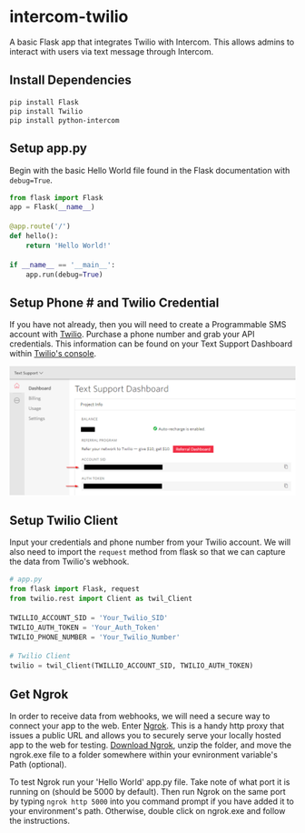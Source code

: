 # intercom-twilio
A basic Flask app that integrates Twilio with Intercom. This allows admins to interact with users via text message through Intercom.

## Install Dependencies
```
pip install Flask
pip install Twilio
pip install python-intercom
```

## Setup app.py
Begin with the basic Hello World file found in the Flask documentation with ```debug=True```.
```python
from flask import Flask
app = Flask(__name__)

@app.route('/')
def hello():
    return 'Hello World!'

if __name__ == '__main__':
    app.run(debug=True)
```

## Setup Phone # and Twilio Credential
If you have not already, then you will need to create a Programmable SMS account with [Twilio](https://www.twilio.com/referral/Uw0MNj). 
Purchase a phone number and grab your API credentials.
This information can be found on your Text Support Dashboard within [Twilio's console](https://www.twilio.com/console).

![Twilio Credentials](/images/Twilio-creds.png)

## Setup Twilio Client
Input your credentials and phone number from your Twilio account. 
We will also need to import the ```request``` method from flask so that we can capture the data from Twilio's webhook.


```python
# app.py
from flask import Flask, request
from twilio.rest import Client as twil_Client

TWILLIO_ACCOUNT_SID = 'Your_Twilio_SID'
TWILIO_AUTH_TOKEN = 'Your_Auth_Token'
TWILIO_PHONE_NUMBER = 'Your_Twilio_Number'

# Twilio Client
twilio = twil_Client(TWILLIO_ACCOUNT_SID, TWILIO_AUTH_TOKEN)
```

## Get Ngrok
In order to receive data from webhooks, we will need a secure way to connect your app to the web.
Enter [Ngrok](https://ngrok.com/). This is a handy http proxy that issues a public URL and allows you to securely serve your locally hosted app to the web for testing. [Download Ngrok](https://ngrok.com/download), unzip the folder, and move the ngrok.exe file to a folder somewhere within your evnironment variable's Path (optional).

To test Ngrok run your 'Hello World' app.py file. Take note of what port it is running on (should be 5000 by default). Then run Ngrok on the same port by typing ```ngrok http 5000``` into you command prompt if you have added it to your environment's path. Otherwise, double click on ngrok.exe and follow the instructions.
